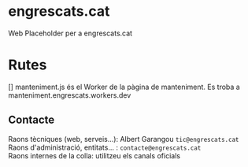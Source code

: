 # engrescats.cat
Web Placeholder per a engrescats.cat

# Rutes
[] manteniment.js és el Worker de la pàgina de manteniment. Es troba a manteniment.engrescats.workers.dev

## Contacte
Raons tècniques (web, serveis...): Albert Garangou `tic@engrescats.cat`  
Raons d'administració, entitats... : `contacte@engrescats.cat`  
Raons internes de la colla: utilitzeu els canals oficials
